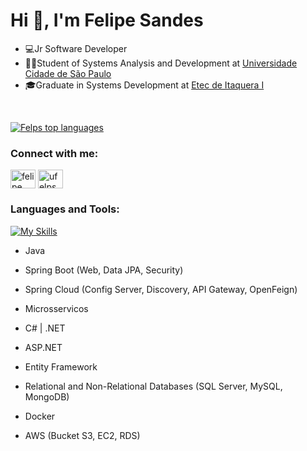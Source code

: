 <h1>Hi 👋, I'm Felipe Sandes</h1>

- 💻Jr Software Developer 
- 👨‍💻Student of Systems Analysis and Development at <a href="https://www.unicid.edu.br" target="blank_">Universidade Cidade de São Paulo</a>
- 🎓Graduate in Systems Development at <a href="https://www.vestibulinhoetec.com.br/unidades-cursos/escola.asp?c=128" target="blank_">Etec de Itaquera I</a>

<br>

[![Felps top languages](https://github-readme-stats.vercel.app/api/top-langs/?username=uFelps&theme=dark)](https://github.com/anuraghazra/github-readme-stats)


<h3 align="left">Connect with me:</h3>
<p align="left">
<a href="https://www.linkedin.com/in/felipe-sandes-6baa19213/" target="blank"><img align="center" src="https://raw.githubusercontent.com/rahuldkjain/github-profile-readme-generator/master/src/images/icons/Social/linked-in-alt.svg" alt="felipe sandes" height="30" width="40" /></a>
<a href="https://instagram.com/ufelps_" target="blank"><img align="center" src="https://raw.githubusercontent.com/rahuldkjain/github-profile-readme-generator/master/src/images/icons/Social/instagram.svg" alt="ufelps_" height="30" width="40" /></a>
</p>

<h3 align="left">Languages and Tools:</h3>

[![My Skills](https://skillicons.dev/icons?i=java,spring,aws,docker,react,mysql,postgres&theme=dark)](https://skillicons.dev)

- Java

- Spring Boot (Web, Data JPA, Security)

- Spring Cloud (Config Server, Discovery, API Gateway, OpenFeign)

- Microsservicos

- C# | .NET

- ASP.NET

- Entity Framework

- Relational and Non-Relational Databases (SQL Server, MySQL, MongoDB)

- Docker

- AWS (Bucket S3, EC2, RDS)
